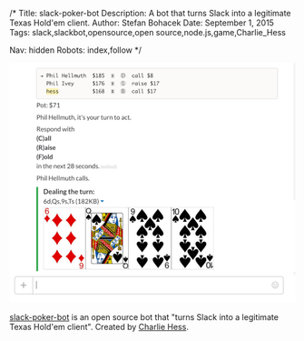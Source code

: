 /*
Title: slack-poker-bot
Description: A bot that turns Slack into a legitimate Texas Hold'em client.
Author: Stefan Bohacek
Date: September 1, 2015
Tags: slack,slackbot,opensource,open source,node.js,game,Charlie_Hess

Nav: hidden
Robots: index,follow
*/

[![](/content/bots/slackbots/images/slack-poker-bot.png)](https://github.com/CharlieHess/slack-poker-bot)

[slack-poker-bot](https://github.com/CharlieHess/slack-poker-bot) is an open source bot that "turns Slack into a legitimate Texas Hold'em client". Created by [Charlie Hess](https://twitter.com/Charlie_Hess).